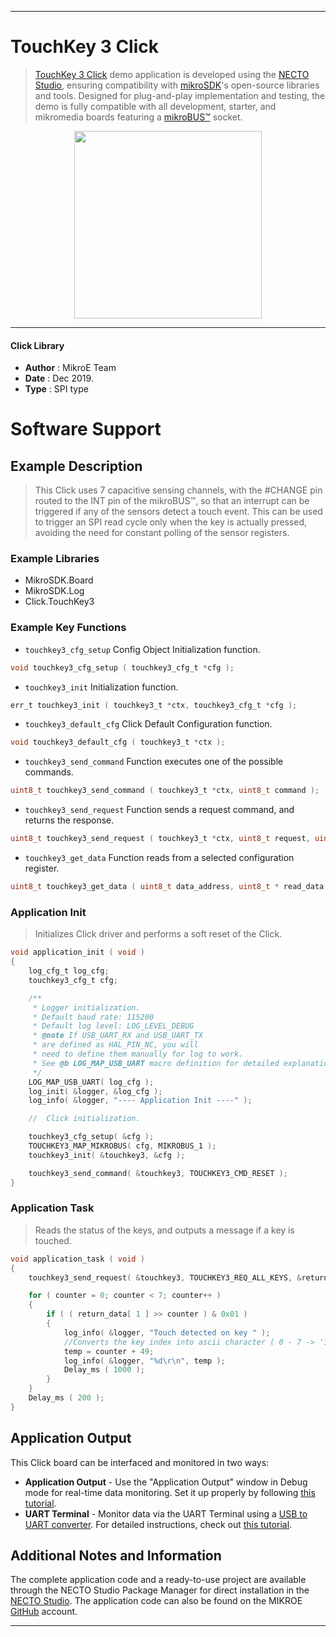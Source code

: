 
---
# TouchKey 3 Click

> [TouchKey 3 Click](https://www.mikroe.com/?pid_product=MIKROE-2891) demo application is developed using
the [NECTO Studio](https://www.mikroe.com/necto), ensuring compatibility with [mikroSDK](https://www.mikroe.com/mikrosdk)'s
open-source libraries and tools. Designed for plug-and-play implementation and testing, the demo is fully compatible with
all development, starter, and mikromedia boards featuring a [mikroBUS&trade;](https://www.mikroe.com/mikrobus) socket.

<p align="center">
  <img src="https://www.mikroe.com/?pid_product=MIKROE-2891&image=1" height=300px>
</p>

---

#### Click Library

- **Author**        : MikroE Team
- **Date**          : Dec 2019.
- **Type**          : SPI type

# Software Support

## Example Description

> This Click uses 7 capacitive sensing channels, with the #CHANGE pin routed to the INT pin of the mikroBUS&trade;, so that an interrupt can be triggered if any of the sensors detect a touch event. This can be used to trigger an SPI read cycle only when the key is actually pressed, avoiding the need for constant polling of the sensor registers.

### Example Libraries

- MikroSDK.Board
- MikroSDK.Log
- Click.TouchKey3

### Example Key Functions

- `touchkey3_cfg_setup` Config Object Initialization function. 
```c
void touchkey3_cfg_setup ( touchkey3_cfg_t *cfg );
``` 
 
- `touchkey3_init` Initialization function. 
```c
err_t touchkey3_init ( touchkey3_t *ctx, touchkey3_cfg_t *cfg );
```

- `touchkey3_default_cfg` Click Default Configuration function. 
```c
void touchkey3_default_cfg ( touchkey3_t *ctx );
```

- `touchkey3_send_command` Function executes one of the possible commands. 
```c
uint8_t touchkey3_send_command ( touchkey3_t *ctx, uint8_t command );
```
 
- `touchkey3_send_request` Function sends a request command, and returns the response. 
```c
uint8_t touchkey3_send_request ( touchkey3_t *ctx, uint8_t request, uint8_t * p_response );
```

- `touchkey3_get_data` Function reads from a selected configuration register. 
```c
uint8_t touchkey3_get_data ( uint8_t data_address, uint8_t * read_data );
```

### Application Init

> Initializes Click driver and performs a soft reset of the Click.

```c
void application_init ( void )
{
    log_cfg_t log_cfg;
    touchkey3_cfg_t cfg;

    /** 
     * Logger initialization.
     * Default baud rate: 115200
     * Default log level: LOG_LEVEL_DEBUG
     * @note If USB_UART_RX and USB_UART_TX 
     * are defined as HAL_PIN_NC, you will 
     * need to define them manually for log to work. 
     * See @b LOG_MAP_USB_UART macro definition for detailed explanation.
     */
    LOG_MAP_USB_UART( log_cfg );
    log_init( &logger, &log_cfg );
    log_info( &logger, "---- Application Init ----" );

    //  Click initialization.

    touchkey3_cfg_setup( &cfg );
    TOUCHKEY3_MAP_MIKROBUS( cfg, MIKROBUS_1 );
    touchkey3_init( &touchkey3, &cfg );

    touchkey3_send_command( &touchkey3, TOUCHKEY3_CMD_RESET );
}
```

### Application Task

> Reads the status of the keys, and outputs a message if a key is touched.

```c
void application_task ( void )
{ 
    touchkey3_send_request( &touchkey3, TOUCHKEY3_REQ_ALL_KEYS, &return_data );

    for ( counter = 0; counter < 7; counter++ )
    {
        if ( ( return_data[ 1 ] >> counter ) & 0x01 )
        {
            log_info( &logger, "Touch detected on key " );
            //Converts the key index into ascii character ( 0 - 7 -> '1' - '7')
            temp = counter + 49;
            log_info( &logger, "%d\r\n", temp );
            Delay_ms ( 1000 );
        }
    }
    Delay_ms ( 200 );
}
```

## Application Output

This Click board can be interfaced and monitored in two ways:
- **Application Output** - Use the "Application Output" window in Debug mode for real-time data monitoring.
Set it up properly by following [this tutorial](https://www.youtube.com/watch?v=ta5yyk1Woy4).
- **UART Terminal** - Monitor data via the UART Terminal using
a [USB to UART converter](https://www.mikroe.com/click/interface/usb?interface*=uart,uart). For detailed instructions,
check out [this tutorial](https://help.mikroe.com/necto/v2/Getting%20Started/Tools/UARTTerminalTool).

## Additional Notes and Information

The complete application code and a ready-to-use project are available through the NECTO Studio Package Manager for 
direct installation in the [NECTO Studio](https://www.mikroe.com/necto). The application code can also be found on
the MIKROE [GitHub](https://github.com/MikroElektronika/mikrosdk_click_v2) account.

---
